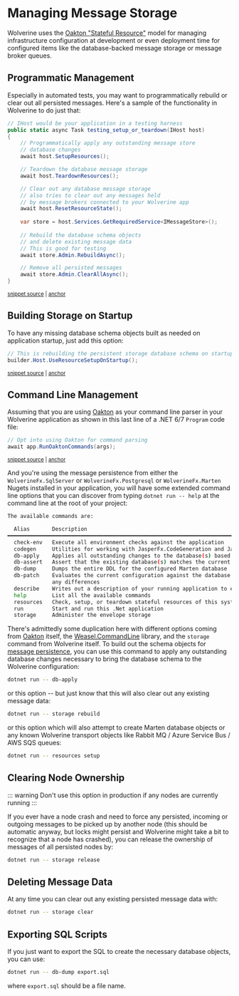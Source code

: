 # Managing Message Storage

Wolverine uses the [Oakton "Stateful Resource"](https://jasperfx.github.io/oakton/guide/host/resources.html) model for managing
infrastructure configuration at development or even deployment time for configured items like the database-backed message storage or
message broker queues.

## Programmatic Management

Especially in automated tests, you may want to programmatically rebuild or clear out all persisted
messages. Here's a sample of the functionality in Wolverine to do just that:

<!-- snippet: sample_programmatic_management_of_message_storage -->
<a id='snippet-sample_programmatic_management_of_message_storage'></a>
```cs
// IHost would be your application in a testing harness
public static async Task testing_setup_or_teardown(IHost host)
{
    // Programmatically apply any outstanding message store
    // database changes
    await host.SetupResources();

    // Teardown the database message storage
    await host.TeardownResources();

    // Clear out any database message storage
    // also tries to clear out any messages held
    // by message brokers connected to your Wolverine app
    await host.ResetResourceState();
    
    var store = host.Services.GetRequiredService<IMessageStore>();
    
    // Rebuild the database schema objects
    // and delete existing message data
    // This is good for testing
    await store.Admin.RebuildAsync();

    // Remove all persisted messages
    await store.Admin.ClearAllAsync();
}
```
<sup><a href='https://github.com/JasperFx/wolverine/blob/main/src/Persistence/PersistenceTests/Samples/DocumentationSamples.cs#L19-L47' title='Snippet source file'>snippet source</a> | <a href='#snippet-sample_programmatic_management_of_message_storage' title='Start of snippet'>anchor</a></sup>
<!-- endSnippet -->


## Building Storage on Startup

To have any missing database schema objects built as needed on application startup, just add this option:

<!-- snippet: sample_resource_setup_on_startup -->
<a id='snippet-sample_resource_setup_on_startup'></a>
```cs
// This is rebuilding the persistent storage database schema on startup
builder.Host.UseResourceSetupOnStartup();
```
<sup><a href='https://github.com/JasperFx/wolverine/blob/main/src/Samples/EFCoreSample/ItemService/Program.cs#L39-L44' title='Snippet source file'>snippet source</a> | <a href='#snippet-sample_resource_setup_on_startup' title='Start of snippet'>anchor</a></sup>
<!-- endSnippet -->

## Command Line Management

Assuming that you are using [Oakton](https://jasperfx.github.io/oakton) as your command line parser in your Wolverine application as
shown in this last line of a .NET 6/7 `Program` code file:

<!-- snippet: sample_using_oakton_for_command_line_parsing -->
<a id='snippet-sample_using_oakton_for_command_line_parsing'></a>
```cs
// Opt into using Oakton for command parsing
await app.RunOaktonCommands(args);
```
<sup><a href='https://github.com/JasperFx/wolverine/blob/main/src/Samples/EFCoreSample/ItemService/Program.cs#L66-L71' title='Snippet source file'>snippet source</a> | <a href='#snippet-sample_using_oakton_for_command_line_parsing' title='Start of snippet'>anchor</a></sup>
<!-- endSnippet -->

And you're using the message persistence from either the `WolverineFx.SqlServer` or `WolverineFx.Postgresql`
or `WolverineFx.Marten` Nugets installed in your application, you will have some extended command line options
that you can discover from typing `dotnet run -- help` at the command line at the root of your project:

```bash
The available commands are:

  Alias       Description
━━━━━━━━━━━━━━━━━━━━━━━━━━━━━━━━━━━━━━━━━━━━━━━━━━━━━━━━━━━━━━━━━━━━━━━━━━━━━━━━━━━━━━━━━━━━━━━━━━━━━━━━━━━━━━━━━━━━━━━━
  check-env   Execute all environment checks against the application
  codegen     Utilities for working with JasperFx.CodeGeneration and JasperFx.RuntimeCompiler
  db-apply    Applies all outstanding changes to the database(s) based on the current configuration
  db-assert   Assert that the existing database(s) matches the current configuration
  db-dump     Dumps the entire DDL for the configured Marten database
  db-patch    Evaluates the current configuration against the database and writes a patch and drop file if there are
              any differences
  describe    Writes out a description of your running application to either the console or a file
  help        List all the available commands
  resources   Check, setup, or teardown stateful resources of this system
  run         Start and run this .Net application
  storage     Administer the envelope storage
```

There's admittedly some duplication here with different options coming from [Oakton](https://jasperfx.github.io/oakton) itself, the [Weasel.CommandLine](https://github.com/JasperFx/weasel) library,
and the `storage` command from Wolverine itself. To build out the schema objects for [message persistence](/guide/durability/), you
can use this command to apply any outstanding database changes necessary to bring the database schema to the Wolverine configuration:

```bash
dotnet run -- db-apply
```
 or this option -- but just know that this will also clear out any existing message data:

```bash
dotnet run -- storage rebuild
```

or this option which will also attempt to create Marten database objects or any known Wolverine transport objects like
Rabbit MQ / Azure Service Bus / AWS SQS queues:

```bash
dotnet run -- resources setup
```

## Clearing Node Ownership

::: warning
Don't use this option in production if any nodes are currently running
:::

If you ever have a node crash and need to force any persisted, incoming or outgoing messages to be picked up 
by another node (this should be automatic anyway, but locks might persist and Wolverine might take a bit to recognize that a node has crashed),
you can release the ownership of messages of all persisted nodes by:

```bash
dotnet run -- storage release
```

## Deleting Message Data

At any time you can clear out any existing persisted message data with:

```bash
dotnet run -- storage clear
```

## Exporting SQL Scripts

If you just want to export the SQL to create the necessary database objects, you can use:

```bash
dotnet run -- db-dump export.sql
```
where `export.sql` should be a file name.

